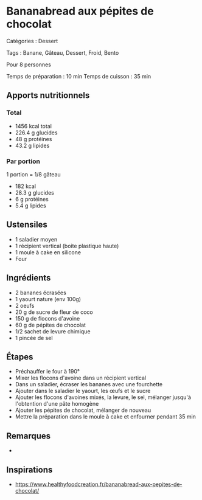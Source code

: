 # Bananabread aux pépites de chocolat

Catégories : Dessert

Tags : Banane, Gâteau, Dessert, Froid, Bento

Pour 8 personnes

Temps de préparation : 10 min
Temps de cuisson : 35 min

## Apports nutritionnels

### Total

* 1456 kcal total
* 226.4 g glucides
* 48 g protéines
* 43.2 g lipides

### Par portion

1 portion = 1/8 gâteau

* 182 kcal
* 28.3 g glucides
* 6 g protéines
* 5.4 g lipides

## Ustensiles

* 1 saladier moyen
* 1 récipient vertical (boite plastique haute)
* 1 moule à cake en silicone
* Four

## Ingrédients

* 2 bananes écrasées
* 1 yaourt nature (env 100g)
* 2 oeufs
* 20 g de sucre de fleur de coco
* 150 g de flocons d'avoine
* 60 g de pépites de chocolat
* 1/2 sachet de levure chimique
* 1 pincée de sel

## Étapes

* Préchauffer le four à 190°
* Mixer les flocons d'avoine dans un récipient vertical
* Dans un saladier, écraser les bananes avec une fourchette
* Ajouter dans le saladier le yaourt, les œufs et le sucre
* Ajouter les flocons d'avoines mixés, la levure, le sel, mélanger jusqu'à l'obtention d'une pâte homogène
* Ajouter les pépites de chocolat, mélanger de nouveau
* Mettre la préparation dans le moule à cake et enfourner pendant 35 min

## Remarques

* 

## Inspirations

* https://www.healthyfoodcreation.fr/bananabread-aux-pepites-de-chocolat/